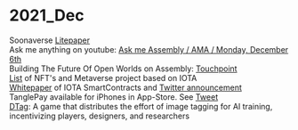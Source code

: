 # 2021\_Dec

Soonaverse [Litepaper](https://docs.google.com/document/d/107AWznbIIz1CwsqRO2Jwj5vmqVdj\_2g-eavnmCeTvd8/mobilebasic) \
Ask me anything on youtube: [Ask me Assembly / AMA / Monday, December 6th](https://www.youtube.com/watch?v=wbzOg-gNC9A)\
Building The Future Of Open Worlds on Assembly: [Touchpoint](https://assemblytouchpoint.notion.site/assemblytouchpoint/Welcome-to-Touchpoint-3551f63c45cf492bb1b0bd6b1161b921)\
[List](https://iotaguide.notion.site/List-of-NFT-and-Metaverse-Projects-on-IOTA-4678428b23ce436289cce45a724f80c0) of NFT's and Metaverse project based on IOTA\
[Whitepaper](https://files.iota.org/papers/ISC\_WP\_Nov\_10\_2021.pdf) of IOTA SmartContracts and [Twitter announcement](https://twitter.com/assembly\_net/status/1468233501422071811?s=20)\
TanglePay available for iPhones in App-Store. See [Tweet](https://twitter.com/tanglepaycom/status/1468412935181529089?t=EQVn2edMBUiGHV8vIptJpQ\&s=19)\
[DTag](https://soonaverse.com/space/0x135f8d39d3c99ec3f7a75937bcff2bbaccdc2c97/overview): A game that distributes the effort of image tagging for AI training, incentivizing players, designers, and researchers
